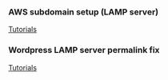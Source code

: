 ### AWS subdomain setup (LAMP server)
[Tutorials](https://github.com/sumon-sarker/support-and-solutions/tree/aws-lamp-server-subdomain-setup)
### Wordpress LAMP server permalink fix
[Tutorials](https://github.com/sumon-sarker/support-and-solutions/tree/wp-permalink-lamp-server)